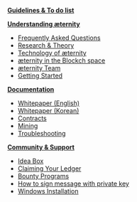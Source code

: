 [**Guidelines & To do list**][todo]

[**Understanding æternity**][understandAE]
* [Frequently Asked Questions][faq]
* [Research & Theory][research] 
* [Technology of æternity][tech]
* [æternity in the Blockch space][blockchainAndAE]
* [æternity Team][team]
* [Getting Started][started]

[**Documentation**][doc] 
* [Whitepaper (English)][WP_engl]
* [Whitepaper (Korean)][WP_kr] 
* [Contracts][contracts]
* [Mining][mining]
* [Troubleshooting][troubleshooting]

[**Community & Support**][contact]
* [Idea Box][ideabox]
* [Claiming Your Ledger][ledgerclaim]
* [Bounty Programs][bounty]
* [How to sign message with private key][privatekeymessage]
* [Windows Installation][wininstall]


[todo]: https://github.com/aeternity/testnet/wiki/Wiki-Guidelines-&-To-Do's
[understandAE]: https://github.com/aeternity/testnet/wiki/Understanding-Aeternity
[faq]: https://github.com/aeternity/testnet/wiki/Frequently-Asked-Questions
[tech]: https://github.com/aeternity/testnet/wiki/Aeternity-Technology
[research]: https://github.com/aeternity/testnet/wiki/Research-and-Theory
[doc]: https://github.com/aeternity/testnet/wiki/Aeternity-Documentation
[blockchainAndAE]: https://github.com/aeternity/testnet/wiki/%C3%A6ternity-in-the-blockchain-space
[contracts]: https://github.com/aeternity/testnet/wiki/Aeternity-Contracts
[team]: https://github.com/aeternity/testnet/wiki/Aeternity-Team
[bounty]: https://github.com/aeternity/testnet/wiki/Bounty
[ledgerclaim]: https://github.com/aeternity/testnet/wiki/Claiming-Your-Ledger
[started]: https://github.com/aeternity/testnet/wiki/Getting-Started
[contact]: https://github.com/aeternity/testnet/wiki/Contacts-and-Groups
[privatekeymessage]: https://github.com/aeternity/testnet/wiki/How-to-sign-a-message-with-a-private-key%3F
[ideabox]: https://github.com/aeternity/testnet/wiki/Idea-Box
[wininstall]: https://github.com/aeternity/testnet/wiki/Installing-on-Windows-(work-in-progress,-help-wanted)
[mining]: https://github.com/aeternity/testnet/wiki/Mining
[troubleshooting]: https://github.com/aeternity/testnet/wiki/Troubleshooting
[WP_engl]: https://github.com/aeternity/testnet/wiki/Whitepaper_English
[WP_kr]: https://github.com/aeternity/testnet/wiki/Whitepaper_korean-(%ED%95%9C%EA%B5%AD%EC%96%B4)